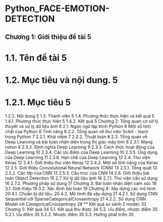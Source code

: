 # Python_FACE-EMOTION-DETECTION
## Chương 1: Giới thiệu đề tài	5
# 1.1. Tên đề tài	5
# 1.2. Mục tiêu và nội dung.	5
# 1.2.1. Mục tiêu	5
1.2.2. Nội dung	5
1.3. Thành viên	5
1.4. Phương thức thực hiện và kết quả	5
1.4.1. Phương thức thực hiện	5
1.4.2. Kết quả	5
Chương 2: Tổng quan cơ sở lý thuyết và xử lý dữ liệu ảnh	6
2.1. Ngôn ngữ lập trình Python	6
Một số tính chất của Python	6
Tính năng	6
2.2. Tổng quan về thư viện Scikit - learn trong Python	7
2.2.1. Khái niệm	7
2.2.2. Thuật toán	8
2.3. Tổng quan về Deep Learning và bài toán nhận diện trong thị giác máy tính	8
2.3.1. Mạng nơron	8
2.3.2. Định nghĩa Deep Learning	9
2.3.3. Cách thức hoạt động của Deep Learning	10
2.3.4. Các ưu điểm của Deep Learning	10
2.3.5. Ứng dụng của Deep Learning	11
2.3.6. Hạn chế của Deep Learning	12
2.4. Thư viện Keras	12
2.4.1. Giới thiệu thư viện Keras	12
2.4.2. Một số tính năng của Keras	12
2.5. Giới thiệu Convolutional Neural Network (CNN)	13
2.5.1. Tổng quát	13
2.5.2. Các lớp của CNN	13
2.5.3. Cấu trúc của CNN	14
2.6. Giới thiệu bài toán Object Detection	15
2.7 Xử lý dữ liệu ảnh	16
2.7.1.  Thư viện cần sử dụng	16
2.7.2. Phương pháp sử dụng	17
Chương 3: Bài toán nhận diện cảm xúc	19
3.1. Giới thiệu	19
3.2. Xác định bài toán	19
Chương 4: Xây dựng các mô hình.	20
4.1. Chuẩn bị dữ liệu.	20
4.2. Mô hình đã xây dựng	21
4.2.1. Sử dụng CNN Sequential với SparseCategoricalCrossentropy	21
4.2.2. Sử dụng CNN Model với CategoricalCrossentropy	28
** Kết quả so sánh 2 model:	33
Chương 5: Kết quả	34
5.1. Kết quả thu được	34
5.2. Ưu điểm, nhược điểm	35
5.2.1. Ưu điểm	35
5.2.2. Nhược điểm	35
5.3. Hướng phát triển	35
